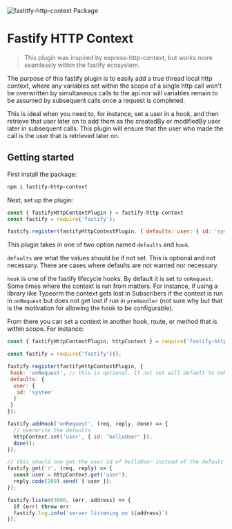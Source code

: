 ![fastitfy-http-context Package](https://github.com/thorough-developer/fastify-http-context/workflows/fastify-http-context%20Package/badge.svg)

# Fastify HTTP Context

> This plugin was inspired by express-http-context, but works more seamlessly within the fastify ecosystem.
 
The purpose of this fastify plugin is to easily add a true thread local http context, where any variables set within the scope of a single http call won't be overwritten by simultaneous calls to the api
nor will variables remain to be assumed by subsequent calls once a request is completed.

This is ideal when you need to, for instance, set a user in a hook, and then retrieve that user later on to add them as the createdBy or modifiedBy user later in subsequent calls. This plugin
will ensure that the user who made the call is the user that is retrieved later on.

## Getting started

First install the package:

```bash
npm i fastify-http-context
```

Next, set up the plugin:

```js
const { fastifyHttpContextPlugin } = fastify-http-context
const fastify = require('fastify');

fastify.register(fastifyHttpContextPlugin, { defaults: user: { id: 'system' } };
``` 

This plugin takes in one of two option named `defaults` and `hook`. 

`defaults` are what the values should be if not set. This is optional and not necessary. There are cases where defaults are not wanted nor
necessary. 

`hook` is one of the fastify lifecycle hooks. By default it is set to `onRequest`. Some times where the context is run from matters. For instance, if using a library like Typeorm the context gets lost in Subscribers if the context is run in `onRequest` but does not get lost if run in `preHandler` 
(not sure why but that is the motivation for allowing the hook to be configurable).

From there you can set a context in another hook, route, or method that is within scope. For instance:

```js
const { fastifyHttpContextPlugin, httpContext } = require('fastify-http-context');

const fastify = require('fastify')();

fastify.register(fastifyHttpContextPlugin, {
 hook: 'onRequest', // this is optional. If not set will default to onRequest
 defaults: {
  user: {
   id: 'system'
  }
 }
});

fastify.addHook('onRequest', (req, reply, done) => {
  // overwrite the defaults
  httpContext.set('user', { id: 'helloUser' });
  done();
});

// this should now get the user id of helloUser instead of the default
fastify.get('/', (req, reply) => {
  const user = httpContext.get('user');
  reply.code(200).send( { user });
});

fastify.listen(3000, (err, address) => {
  if (err) throw err
  fastify.log.info(`server listening on ${address}`)
});
```
